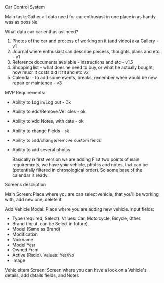 Car Control System

Main task: Gather all data need for car enthusiast in one place in as handy was as possible.

What data can car enthusiast need?

1. Photos of the car and process of working on it (and video) aka Gallery - v1
2. Journal where enthusiast can describe process, thoughts, plans and etc - v1
3. Reference documents available - instructions and etc - v1.5
4. Shopping list - what does he need to buy, or what he actually bought, how much it costs did it fit and etc v2
5. Calendar - to add some events, breaks, remember when would be new repair or maintence - v3

MVP Requirements:

- Ability to Log in/Log out - Ok
- Ability to Add/Remove Vehicles - ok
- Ability to Add Notes, with date - ok
- Ability to change Fields - ok
- Ability to add/change/remove custom fields
- Ability to add several photos

  Basically in first version we are adding First two points of main requirements, we have
  your vehicle, photos and notes, that can be (potentially filtered in chronological order). So some base of the
  calendar
  is ready.

Screens description

Main Screen: Place where you are can select vehicle, that you'll be working with, add new one, delete it.

Add Vehicle Modal: Place where you are adding new vehicle. Input fields:

- Type (required, Select). Values: Car, Motorcycle, Bicycle, Other.
- Brand (Input, can be Select in future).
- Model (Same as Brand)
- Modification
- Nickname
- Model Year
- Owned From
- Active (Radio). Values: Yes/No
- Image

VehicleItem Screen: Screen where you can have a look on a Vehicle's details, add details fields, and Notes

